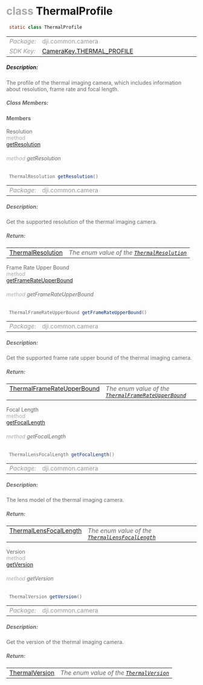 <div class="article"><h1 ><font color="#AAA">class </font>ThermalProfile</h1></div>

~~~java
 static class ThermalProfile 
~~~

<html><table class="table-supportedby"><tr valign="top"><td width=15%><font color="#999"><i>Package:</i></td><td width=85%><font color="#999">dji.common.camera</td></tr><tr valign="top"><td width=15%><font color="#999"><i>SDK Key:</i></td><td width=85%><font color="#999"><a href="/Components/KeyManager/DJICameraKey.html#camerakey_thermal_profile_key">CameraKey.THERMAL_PROFILE</a></td></tr></table></html>



##### Description:



<font color="#666">The profile of the thermal imaging camera, which includes information about resolution, frame rate and focal length.



##### Class Members:



#### Members

<div class="api-row" id="djicamera_djicamerathermalprofile_resolution"><div class="api-col left">Resolution</div><div class="api-col middle" style="color:#AAA">method</div><div class="api-col right"><a class="trigger" href="#djicamera_djicamerathermalprofile_resolution_inline">getResolution</a></div></div><div class="inline-doc" id="djicamera_djicamerathermalprofile_resolution_inline"

><div class="article"><h6 ><font color="#AAA">method </font>getResolution</h6></div>

~~~java
 ThermalResolution getResolution() 
~~~

<html><table class="table-supportedby"><tr valign="top"><td width=15%><font color="#999"><i>Package:</i></td><td width=85%><font color="#999">dji.common.camera</td></tr></table></html>



##### Description:



<font color="#666">Get the supported resolution of the thermal imaging camera.



##### Return:

<html><table class="table-inline-parameters"><tr valign="top"><td><font color="#70BF41"><a href="/Components/Camera/DJICamera_DJICameraSettingsDef.html#djicamera_djicamerathermalresolution">ThermalResolution</a></td><td><font color="#666"><i>The enum value of the <code><a href="/Components/Camera/DJICamera_DJICameraSettingsDef.html#djicamera_djicamerathermalresolution">ThermalResolution</a></code></i></td></tr></table></html></div>

<div class="api-row" id="djicamera_djicamerathermalprofile_framerateupperbound"><div class="api-col left">Frame Rate Upper Bound</div><div class="api-col middle" style="color:#AAA">method</div><div class="api-col right"><a class="trigger" href="#djicamera_djicamerathermalprofile_framerateupperbound_inline">getFrameRateUpperBound</a></div></div><div class="inline-doc" id="djicamera_djicamerathermalprofile_framerateupperbound_inline"

><div class="article"><h6 ><font color="#AAA">method </font>getFrameRateUpperBound</h6></div>

~~~java
 ThermalFrameRateUpperBound getFrameRateUpperBound() 
~~~

<html><table class="table-supportedby"><tr valign="top"><td width=15%><font color="#999"><i>Package:</i></td><td width=85%><font color="#999">dji.common.camera</td></tr></table></html>



##### Description:



<font color="#666">Get the supported frame rate upper bound of the thermal imaging camera.



##### Return:

<html><table class="table-inline-parameters"><tr valign="top"><td><font color="#70BF41"><a href="/Components/Camera/DJICamera_DJICameraSettingsDef.html#djicamera_djicamerathermalframerateupperbound">ThermalFrameRateUpperBound</a></td><td><font color="#666"><i>The enum value of the <code><a href="/Components/Camera/DJICamera_DJICameraSettingsDef.html#djicamera_djicamerathermalframerateupperbound">ThermalFrameRateUpperBound</a></code></i></td></tr></table></html></div>

<div class="api-row" id="djicamera_djicamerathermalprofile_getfocallength"><div class="api-col left">Focal Length</div><div class="api-col middle" style="color:#AAA">method</div><div class="api-col right"><a class="trigger" href="#djicamera_djicamerathermalprofile_getfocallength_inline">getFocalLength</a></div></div><div class="inline-doc" id="djicamera_djicamerathermalprofile_getfocallength_inline"

><div class="article"><h6 ><font color="#AAA">method </font>getFocalLength</h6></div>

~~~java
 ThermalLensFocalLength getFocalLength() 
~~~

<html><table class="table-supportedby"><tr valign="top"><td width=15%><font color="#999"><i>Package:</i></td><td width=85%><font color="#999">dji.common.camera</td></tr></table></html>



##### Description:



<font color="#666">The lens model of the thermal imaging camera.



##### Return:

<html><table class="table-inline-parameters"><tr valign="top"><td><font color="#70BF41"><a href="/Components/Camera/DJICamera_DJICameraSettingsDef.html#djicamera_djicamerathermallensmodel">ThermalLensFocalLength</a></td><td><font color="#666"><i>The enum value of the <code><a href="/Components/Camera/DJICamera_DJICameraSettingsDef.html#djicamera_djicamerathermallensmodel">ThermalLensFocalLength</a></code></i></td></tr></table></html></div>

<div class="api-row" id="djicamera_djicamerathermalprofile_version"><div class="api-col left">Version</div><div class="api-col middle" style="color:#AAA">method</div><div class="api-col right"><a class="trigger" href="#djicamera_djicamerathermalprofile_version_inline">getVersion</a></div></div><div class="inline-doc" id="djicamera_djicamerathermalprofile_version_inline"

><div class="article"><h6 ><font color="#AAA">method </font>getVersion</h6></div>

~~~java
 ThermalVersion getVersion() 
~~~

<html><table class="table-supportedby"><tr valign="top"><td width=15%><font color="#999"><i>Package:</i></td><td width=85%><font color="#999">dji.common.camera</td></tr></table></html>



##### Description:



<font color="#666">Get the version of the thermal imaging camera.



##### Return:

<html><table class="table-inline-parameters"><tr valign="top"><td><font color="#70BF41"><a href="/Components/Camera/DJICamera_DJICameraSettingsDef.html#djicamera_djicamerathermalversion">ThermalVersion</a></td><td><font color="#666"><i>The enum value of the <code><a href="/Components/Camera/DJICamera_DJICameraSettingsDef.html#djicamera_djicamerathermalversion">ThermalVersion</a></code></i></td></tr></table></html></div>


